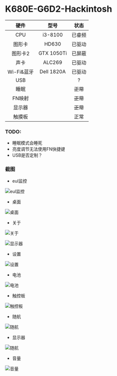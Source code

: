 # K680E-G6D2-Hackintosh

|    硬件    |     型号      |   状态   |
| :--------: | :-----------: | :------: |
|    CPU     |    i3-8100    |  已睿频  |
|   图形卡   |     HD630     |  已驱动  |
|  图形卡2   |  GTX 1050Ti   |  已屏蔽  |
|    声卡    |    ALC269     |  已驱动  |
| Wi-Fi&蓝牙 | Dell 1820A |  已驱动  |
|    USB     |               |  ?  |
|    睡眠    |               | ~~正常~~ |
|   FN映射   |               | ~~正常~~ |
|   显示器   |               | ~~正常~~ |
|   触摸板   |               |   正常   |

### TODO:
- 睡眠模式会睡死
- 亮度调节无法使用FN快捷键
- USB是否定制？

### 截图
- eul监控

![eul监控](./ScreenShot/%E6%88%AA%E5%B1%8F2023-06-17%20%E4%B8%8B%E5%8D%8811.11.04.png?raw=true)

- 桌面

![桌面](./ScreenShot/%E6%88%AA%E5%B1%8F2023-06-17%20%E4%B8%8B%E5%8D%8811.17.22.png?raw=true)

- 关于

![关于](./ScreenShot/%E6%88%AA%E5%B1%8F2023-06-17%20%E4%B8%8B%E5%8D%8811.18.04.png?raw=true)

![显示器](./ScreenShot/%E6%88%AA%E5%B1%8F2023-06-17%20%E4%B8%8B%E5%8D%8811.18.26.png?raw=true)

- 设置

![设置](./ScreenShot/%E6%88%AA%E5%B1%8F2023-06-17%20%E4%B8%8B%E5%8D%8811.19.07.png?raw=true)

- 电池

![电池](./ScreenShot/%E6%88%AA%E5%B1%8F2023-06-17%20%E4%B8%8B%E5%8D%8811.19.25.png?raw=true)

- 触控板

![触控板](./ScreenShot/%E6%88%AA%E5%B1%8F2023-06-17%20%E4%B8%8B%E5%8D%8811.20.27.png?raw=true)

- 随航

![随航](./ScreenShot/%E6%88%AA%E5%B1%8F2023-06-17%20%E4%B8%8B%E5%8D%8811.20.43.png?raw=true)

- 显示器

![随航](./ScreenShot/%E6%88%AA%E5%B1%8F2023-06-17%20%E4%B8%8B%E5%8D%8811.21.08.png?raw=true)

- 音量

![音量](./ScreenShot/%E6%88%AA%E5%B1%8F2023-06-17%20%E4%B8%8B%E5%8D%8811.21.32.png?raw=true)